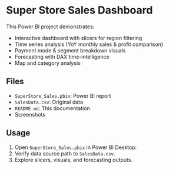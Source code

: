 # Super Store Sales Dashboard <br>

This Power BI project demonstrates:<br>
- Interactive dashboard with slicers for region filtering  <br>
- Time series analysis (YoY monthly sales & profit comparison)  <br>
- Payment mode & segment breakdown visuals <br> 
- Forecasting with DAX time-intelligence  <br>
- Map and category analysis  <br>

## Files <br>
- `SuperStore_Sales.pbix`: Power BI report  <br>
- `SalesData.csv`: Original data  <br>
- `README.md`: This documentation  <br>
- Screenshots

## Usage <br>
1. Open `SuperStore_Sales.pbix` in Power BI Desktop.  <br>
2. Verify data source path to `SalesData.csv`.  <br>
3. Explore slicers, visuals, and forecasting outputs. <br>
